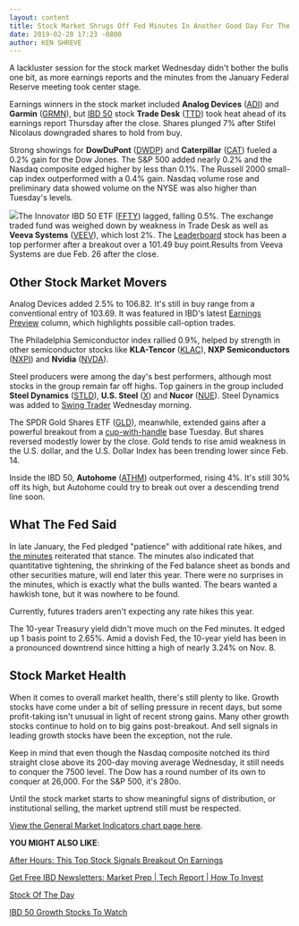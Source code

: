 ```yaml
---
layout: content
title: Stock Market Shrugs Off Fed Minutes In Another Good Day For The Bulls
date: 2019-02-20 17:23 -0800
author: KEN SHREVE
---
```






A lackluster session for the stock market Wednesday didn't bother the bulls one bit, as more earnings reports and the minutes from the January Federal Reserve meeting took center stage.




Earnings winners in the stock market included **Analog Devices** ([ADI](https://research.investors.com/quote.aspx?symbol=ADI)) and **Garmin** ([GRMN](https://research.investors.com/quote.aspx?symbol=GRMN)), but [IBD 50](https://research.investors.com/stock-lists/ibd-50/) stock **Trade Desk** ([TTD](https://research.investors.com/quote.aspx?symbol=TTD)) took heat ahead of its earnings report Thursday after the close. Shares plunged 7% after Stifel Nicolaus downgraded shares to hold from buy.


Strong showings for **DowDuPont** ([DWDP](https://research.investors.com/quote.aspx?symbol=DWDP)) and **Caterpillar** ([CAT](https://research.investors.com/quote.aspx?symbol=CAT)) fueled a 0.2% gain for the Dow Jones. The S&P 500 added nearly 0.2% and the Nasdaq composite edged higher by less than 0.1%. The Russell 2000 small-cap index outperformed with a 0.4% gain. Nasdaq volume rose and preliminary data showed volume on the NYSE was also higher than Tuesday's levels.


![](https://www.investors.com/wp-content/uploads/2019/02/MP_022019-206x300.jpg)The Innovator IBD 50 ETF ([FFTY](https://research.investors.com/quote.aspx?symbol=FFTY)) lagged, falling 0.5%. The exchange traded fund was weighed down by weakness in Trade Desk as well as **Veeva Systems** ([VEEV](https://research.investors.com/quote.aspx?symbol=VEEV)), which lost 2%. The [Leaderboard](https://leaderboard.investors.com) stock has been a top performer after a breakout over a 101.49 buy point.Results from Veeva Systems are due Feb. 26 after the close.


Other Stock Market Movers
-------------------------


Analog Devices added 2.5% to 106.82. It's still in buy range from a conventional entry of 103.69. It was featured in IBD's latest [Earnings Preview](https://www.investors.com/research/earnings-preview/options-trading-analog-devices-stock/) column, which highlights possible call-option trades.


The Philadelphia Semiconductor index rallied 0.9%, helped by strength in other semiconductor stocks like **KLA-Tencor** ([KLAC](https://research.investors.com/quote.aspx?symbol=KLAC)), **NXP Semiconductors** ([NXPI](https://research.investors.com/quote.aspx?symbol=NXPI)) and **Nvidia** ([NVDA](https://research.investors.com/quote.aspx?symbol=NVDA)).


Steel producers were among the day's best performers, although most stocks in the group remain far off highs. Top gainers in the group included **Steel Dynamics** ([STLD](https://research.investors.com/quote.aspx?symbol=STLD)), **U.S. Steel** ([X](https://research.investors.com/quote.aspx?symbol=X)) and **Nucor** ([NUE](https://research.investors.com/quote.aspx?symbol=NUE)). Steel Dynamics was added to [Swing Trader](https://swingtrader.investors.com) Wednesday morning.


The SPDR Gold Shares ETF ([GLD](https://research.investors.com/quote.aspx?symbol=GLD)), meanwhile, extended gains after a powerful breakout from a [cup-with-handle](https://www.investors.com/how-to-invest/investors-corner/the-basics-how-to-analyze-a-stocks-cup-with-handle/) base Tuesday. But shares reversed modestly lower by the close. Gold tends to rise amid weakness in the U.S. dollar, and the U.S. Dollar Index has been trending lower since Feb. 14.


Inside the IBD 50, **Autohome** ([ATHM](https://research.investors.com/quote.aspx?symbol=ATHM)) outperformed, rising 4%. It's still 30% off its high, but Autohome could try to break out over a descending trend line soon.


What The Fed Said
-----------------


In late January, the Fed pledged "patience" with additional rate hikes, and [the minutes](https://www.investors.com/news/economy/fed-meeting-minutes-confirm-quantitative-tightening-will-end-this-year/) reiterated that stance. The minutes also indicated that quantitative tightening, the shrinking of the Fed balance sheet as bonds and other securities mature, will end later this year. There were no surprises in the minutes, which is exactly what the bulls wanted. The bears wanted a hawkish tone, but it was nowhere to be found.


Currently, futures traders aren't expecting any rate hikes this year.


The 10-year Treasury yield didn't move much on the Fed minutes. It edged up 1 basis point to 2.65%. Amid a dovish Fed, the 10-year yield has been in a pronounced downtrend since hitting a high of nearly 3.24% on Nov. 8.


Stock Market Health
-------------------


When it comes to overall market health, there's still plenty to like. Growth stocks have come under a bit of selling pressure in recent days, but some profit-taking isn't unusual in light of recent strong gains. Many other growth stocks continue to hold on to big gains post-breakout. And sell signals in leading growth stocks have been the exception, not the rule.


Keep in mind that even though the Nasdaq composite notched its third straight close above its 200-day moving average Wednesday, it still needs to conquer the 7500 level. The Dow has a round number of its own to conquer at 26,000. For the S&P 500, it's 280o.


Until the stock market starts to show meaningful signs of distribution, or institutional selling, the market uptrend still must be respected.


[View the General Market Indicators chart page here](https://www.investors.com/wp-content/uploads/2019/02/IBD2002152508GMI2.pdf).


**YOU MIGHT ALSO LIKE**:


[After Hours: This Top Stock Signals Breakout On Earnings](https://www.investors.com/market-trend/stock-market-today/dow-jones-futures-current-stock-market-rally-synopsys-stock/)


[Get Free IBD Newsletters: Market Prep | Tech Report | How To Invest](https://shop.investors.com/offer/splashresponsive.aspx?id=newsletters-howtoinvest)


[Stock Of The Day](https://www.investors.com/research/ibd-stock-of-the-day/)


[IBD 50 Growth Stocks To Watch](https://www.investors.com/research/ibd-50-growth-stocks-to-watch/)




